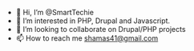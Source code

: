 - 👋 Hi, I’m @SmartTechie
- 👀 I’m interested in PHP, Drupal and Javascript.
- 💞️ I’m looking to collaborate on Drupal/PHP projects
- 📫 How to reach me shamas41@gmail.com

<!---
SmartTechie/SmartTechie is a ✨ special ✨ repository because its `README.md` (this file) appears on your GitHub profile.
You can click the Preview link to take a look at your changes.
--->
